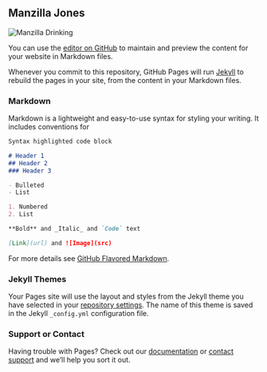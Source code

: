 ## Manzilla Jones

![Manzilla Drinking](https://scontent-sea1-1.xx.fbcdn.net/v/t1.0-9/31947128_10155823720213375_7838193140560297984_o.jpg?_nc_cat=0&oh=7545bc038a073e71e20b776cb5f83d61&oe=5C2AC9F3)

You can use the [editor on GitHub](https://github.com/thejamesdeacon/thejamesdeacon.github.io/edit/master/index.md) to maintain and preview the content for your website in Markdown files.

Whenever you commit to this repository, GitHub Pages will run [Jekyll](https://jekyllrb.com/) to rebuild the pages in your site, from the content in your Markdown files.

### Markdown

Markdown is a lightweight and easy-to-use syntax for styling your writing. It includes conventions for

```markdown
Syntax highlighted code block

# Header 1
## Header 2
### Header 3

- Bulleted
- List

1. Numbered
2. List

**Bold** and _Italic_ and `Code` text

[Link](url) and ![Image](src)
```

For more details see [GitHub Flavored Markdown](https://guides.github.com/features/mastering-markdown/).

### Jekyll Themes

Your Pages site will use the layout and styles from the Jekyll theme you have selected in your [repository settings](https://github.com/thejamesdeacon/thejamesdeacon.github.io/settings). The name of this theme is saved in the Jekyll `_config.yml` configuration file.

### Support or Contact

Having trouble with Pages? Check out our [documentation](https://help.github.com/categories/github-pages-basics/) or [contact support](https://github.com/contact) and we’ll help you sort it out.
